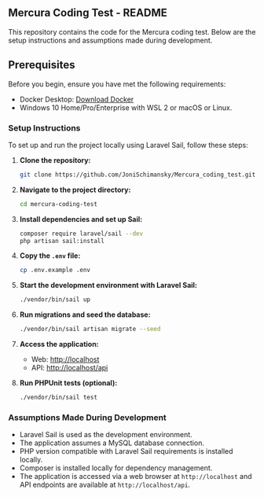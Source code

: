 ## Mercura Coding Test - README

This repository contains the code for the Mercura coding test. Below are the setup instructions and assumptions made during development.

## Prerequisites
Before you begin, ensure you have met the following requirements:
- Docker Desktop: [Download Docker](https://www.docker.com/products/docker-desktop)
- Windows 10 Home/Pro/Enterprise with WSL 2 or macOS or Linux.

### Setup Instructions

To set up and run the project locally using Laravel Sail, follow these steps:

1. **Clone the repository:**
   ```bash
   git clone https://github.com/JoniSchimansky/Mercura_coding_test.git
   ```

2. **Navigate to the project directory:**
   ```bash
   cd mercura-coding-test
   ```

3. **Install dependencies and set up Sail:**
   ```bash
   composer require laravel/sail --dev
   php artisan sail:install
   ```

4. **Copy the `.env` file:**
   ```bash
   cp .env.example .env
   ```

5. **Start the development environment with Laravel Sail:**
   ```bash
   ./vendor/bin/sail up
   ```

6. **Run migrations and seed the database:**
   ```bash
   ./vendor/bin/sail artisan migrate --seed
   ```

7. **Access the application:**
   - Web: [http://localhost](http://localhost)
   - API: [http://localhost/api](http://localhost/api)

8. **Run PHPUnit tests (optional):**
   ```bash
   ./vendor/bin/sail test
   ```

### Assumptions Made During Development

- Laravel Sail is used as the development environment.
- The application assumes a MySQL database connection.
- PHP version compatible with Laravel Sail requirements is installed locally.
- Composer is installed locally for dependency management.
- The application is accessed via a web browser at `http://localhost` and API endpoints are available at `http://localhost/api`.

